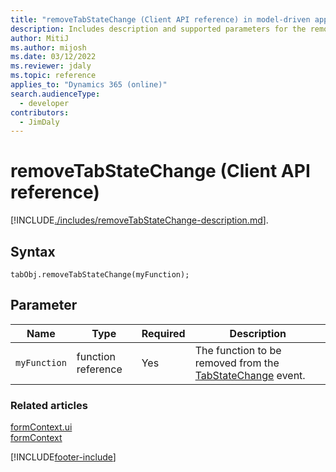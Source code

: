```yaml
---
title: "removeTabStateChange (Client API reference) in model-driven apps"
description: Includes description and supported parameters for the removeTabStateChange method.
author: MitiJ
ms.author: mijosh
ms.date: 03/12/2022
ms.reviewer: jdaly
ms.topic: reference
applies_to: "Dynamics 365 (online)"
search.audienceType: 
  - developer
contributors:
  - JimDaly
---
```

# removeTabStateChange (Client API reference)

[!INCLUDE[./includes/removeTabStateChange-description.md](./includes/removeTabStateChange-description.md)].

## Syntax

`tabObj.removeTabStateChange(myFunction);` 

## Parameter

|Name|Type|Required|Description|
|--|--|--|--|
|`myFunction`|function reference|Yes|The function to be removed from the [TabStateChange](../events/tabstatechange.md) event.|

### Related articles

[formContext.ui](../formContext-ui.md)   
[formContext](../../clientapi-form-context.md) 

[!INCLUDE[footer-include](../../../../../includes/footer-banner.md)]
